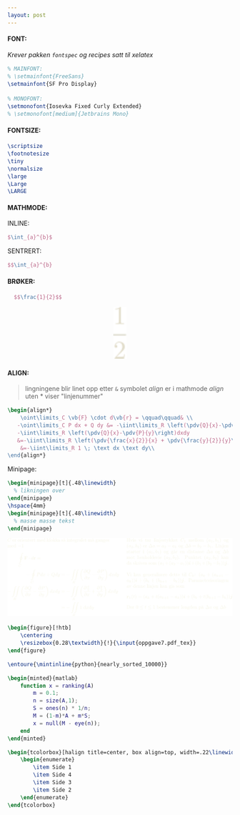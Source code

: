 ```yaml
---
layout: post
---
```


#### FONT:

*Krever pakken `fontspec` og recipes satt til xelatex*

~~~ tex
% MAINFONT:
% \setmainfont{FreeSans}
\setmainfont{SF Pro Display}

% MONOFONT:
\setmonofont{Iosevka Fixed Curly Extended}
% \setmonofont[medium]{Jetbrains Mono}
~~~

#### FONTSIZE:

~~~ tex
\scriptsize
\footnotesize
\tiny
\normalsize
\large
\Large
\LARGE
~~~

#### MATHMODE:

INLINE:

~~~ tex
$\int_{a}^{b}$
~~~

SENTRERT:

~~~ tex
$$\int_{a}^{b}
~~~

#### BRØKER:

~~~ tex
  $$\frac{1}{2}$$
~~~

<div align="center">
  <img src="g19.svg" width="30"/>
</div>

#### ALIGN:

> lingningene blir linet opp etter `&` symbolet
> *align* er i mathmode
> *align* uten * viser "linjenummer" 

~~~ tex
\begin{align*}
    \oint\limits_C \vb{F} \cdot d\vb{r} = \qquad\qquad& \\
   -\oint\limits_C P dx + Q dy &= -\iint\limits_R \left(\pdv{Q}{x}-\pdv{P}{y}\right)dxdy\\
   -\iint\limits_R \left(\pdv{Q}{x}-\pdv{P}{y}\right)dxdy 
   &=-\iint\limits_R \left(\pdv{\frac{x}{2}}{x} + \pdv{\frac{y}{2}}{y}\right)dxdy   \\
    &=-\iint\limits_R 1 \; \text dx \text dy\\
\end{align*}
~~~

Minipage:

~~~ tex
\begin{minipage}[t]{.48\linewidth}
  % likningen over
\end{minipage}
\hspace{4mm}
\begin{minipage}[t]{.48\linewidth}
  % masse masse tekst
\end{minipage}
~~~

<div align="center">
  <img src="g3586.svg" width="800"/>
</div>



~~~ tex
\begin{figure}[!htb]
    \centering
    \resizebox{0.28\textwidth}{!}{\input{oppgave7.pdf_tex}}
\end{figure}
~~~

~~~ tex 
\entoure{\mintinline{python}{nearly_sorted_10000}} 
~~~

~~~ tex
\begin{minted}{matlab}
    function x = ranking(A)
        m = 0.1;
        n = size(A,1);
        S = ones(n) * 1/n;
        M = (1-m)*A + m*S;
        x = null(M - eye(n));
    end
\end{minted}
~~~

~~~ tex
\begin{tcolorbox}[halign title=center, box align=top, width=.22\linewidth]  
    \begin{enumerate}
        \item Side 1
        \item Side 4
        \item Side 3
        \item Side 2
    \end{enumerate}
\end{tcolorbox}
~~~

